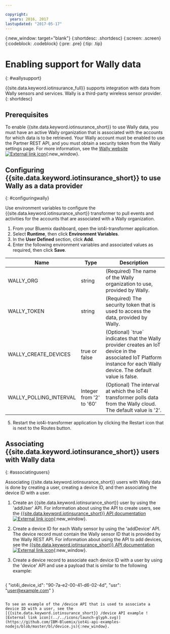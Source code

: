 ```yaml
---

copyright:
  years: 2016, 2017
lastupdated: "2017-05-17"
---
```


<!-- Common attributes used in the template are defined as follows: -->
{:new_window: target="blank"}
{:shortdesc: .shortdesc}
{:screen: .screen}
{:codeblock: .codeblock}
{:pre: .pre}
{:tip: .tip}

# Enabling support for Wally data
{: #wallysupport}

{{site.data.keyword.iotinsurance_full}} supports integration with data from Wally sensors and services. Wally is a third-party wireless sensor provider.
{: shortdesc}

## Prerequisites
To enable {{site.data.keyword.iotinsurance_short}} to use Wally data, you must have an active Wally organization that is associated with the accounts for which data is to be retrieved. Your Wally account must be enabled to use the Partner REST API, and you must obtain a security token from the Wally settings page. For more information, see the [Wally website ![External link icon](../../icons/launch-glyph.svg)](https://my.wallyhome.com/){:new_window}.

## Configuring {{site.data.keyword.iotinsurance_short}} to use Wally as a data provider
{: #configuringwally}

Use environment variables to configure the {{site.data.keyword.iotinsurance_short}} transformer to pull events and activities for the accounts that are associated with a Wally organization.

1. From your Bluemix dashboard, open the iot4i-transformer application.
2. Select **Runtime**, then click **Environment Variables**.
3. In the **User Defined** section, click **Add**.
4. Enter the following environment variables and associated values as required, then click **Save**.

  <table>
<thead>
<tr>
<th>Name</th>
<th>Type</th>
<th>Description</th>
</tr>
</thead>
<tbody>
<tr>
<td>WALLY_ORG</td>
<td>string</td>
<td>(Required) The name of the Wally organization to use, provided by Wally.</td>
</tr>
<tr>
<td>WALLY_TOKEN</td>
<td>string</td>
<td>(Required) The security token that is used to access the data, provided by Wally.</td>
</tr>
<tr>
<td>WALLY_CREATE_DEVICES</td>
<td>true or false</td>
<td>(Optional) `true` indicates that the Wally provider creates an IoT device in the associated IoT Platform instance for each Wally device. The default value is false. </td>
</tr>
<tr>
<td>WALLY_POLLING_INTERVAL</td>
<td>Integer from '2' to '60'</td>
<td>(Optional) The interval at which the IoT4I transformer polls data from the Wally cloud. The default value is '2'.</td>
</tr>
</tbody>
</table>

5. Restart the iot4i-transformer application by clicking the Restart icon that is next to the Routes button.


## Associating {{site.data.keyword.iotinsurance_short}} users with Wally data
{: #associatingusers}

Associating {{site.data.keyword.iotinsurance_short}} users with Wally data is done by creating a user, creating a device ID, and then associating the device ID with a user.

1. Create an {{site.data.keyword.iotinsurance_short}} user by using the 'addUser' API. For information about using the API to create users, see the [{{site.data.keyword.iotinsurance_short}} API documentation ![External link icon](../../icons/launch-glyph.svg)](https://iot4i-api-docs.mybluemix.net/#!/user/addUser){:new_window}.

2. Create a device ID for each Wally sensor by using the 'addDevice' API. The device record must contain the Wally sensor ID that is provided by the Wally REST API. For information about using the API to add devices, see the [{{site.data.keyword.iotinsurance_short}} API documentation ![External link icon](../../icons/launch-glyph.svg)](https://iot4i-api-docs.mybluemix.net/#!/device/addDevice){:new_window}.

3. Create a device record to associate each device ID with a user by using the 'device' API and use a payload that is similar to the following example:

   ```
{
  "iot4i_device_id": "90-7a-e2-00-41-d6-02-4d",
  "usr": "user@example.com"
}
```

To see an example of the /device API that is used to associate a device ID with a user, see the [{{site.data.keyword.iotinsurance_short}} /device API example ![External link icon](../../icons/launch-glyph.svg)](https://github.com/IBM-Bluemix/iot4i-api-examples-nodejs/blob/master/bl/device.js){:new_window}.  
